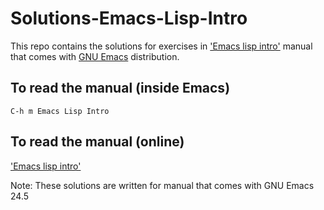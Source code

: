 # Solutions-Emacs-Lisp-Intro
This repo contains the solutions for exercises in ['Emacs lisp intro'](https://www.gnu.org/software/emacs/manual/eintr.html) manual that comes with [GNU Emacs](https://www.gnu.org/software/emacs/emacs.html) distribution.

## To read the manual (inside Emacs)

```
C-h m Emacs Lisp Intro
```

## To read the manual (online)

['Emacs lisp intro'](https://www.gnu.org/software/emacs/manual/eintr.html)


Note: These solutions are written for manual that comes with GNU Emacs 24.5
